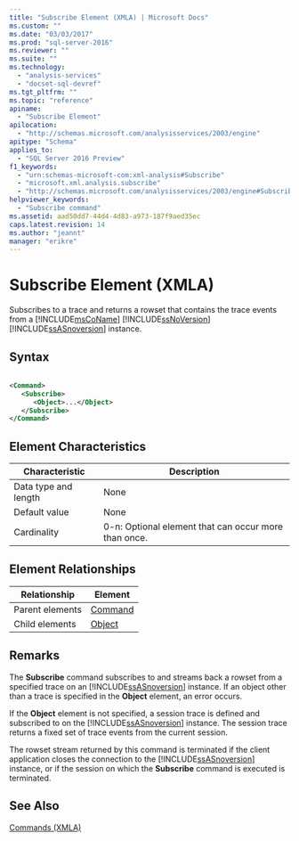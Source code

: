 ```yaml
---
title: "Subscribe Element (XMLA) | Microsoft Docs"
ms.custom: ""
ms.date: "03/03/2017"
ms.prod: "sql-server-2016"
ms.reviewer: ""
ms.suite: ""
ms.technology: 
  - "analysis-services"
  - "docset-sql-devref"
ms.tgt_pltfrm: ""
ms.topic: "reference"
apiname: 
  - "Subscribe Element"
apilocation: 
  - "http://schemas.microsoft.com/analysisservices/2003/engine"
apitype: "Schema"
applies_to: 
  - "SQL Server 2016 Preview"
f1_keywords: 
  - "urn:schemas-microsoft-com:xml-analysis#Subscribe"
  - "microsoft.xml.analysis.subscribe"
  - "http://schemas.microsoft.com/analysisservices/2003/engine#Subscribe"
helpviewer_keywords: 
  - "Subscribe command"
ms.assetid: aad50dd7-44d4-4d83-a973-187f9aed35ec
caps.latest.revision: 14
ms.author: "jeannt"
manager: "erikre"
---
```

# Subscribe Element (XMLA)
  Subscribes to a trace and returns a rowset that contains the trace events from a [!INCLUDE[msCoName](../../../advanced-analytics/r-services/tutorials/includes/msconame-md.md)] [!INCLUDE[ssNoVersion](../../../advanced-analytics/r-services/includes/ssnoversion-md.md)] [!INCLUDE[ssASnoversion](../../../analysis-services/includes/ssasnoversion-md.md)] instance.  
  
## Syntax  
  
```xml  
  
<Command>  
   <Subscribe>  
      <Object>...</Object>  
   </Subscribe>  
</Command>  
```  
  
## Element Characteristics  
  
|Characteristic|Description|  
|--------------------|-----------------|  
|Data type and length|None|  
|Default value|None|  
|Cardinality|0-n: Optional element that can occur more than once.|  
  
## Element Relationships  
  
|Relationship|Element|  
|------------------|-------------|  
|Parent elements|[Command](../../../analysis-services/xmla/xml-elements-properties/command-element-xmla.md)|  
|Child elements|[Object](../../../analysis-services/xmla/xml-elements-properties/object-element-xmla.md)|  
  
## Remarks  
 The **Subscribe** command subscribes to and streams back a rowset from a specified trace on an [!INCLUDE[ssASnoversion](../../../analysis-services/includes/ssasnoversion-md.md)] instance. If an object other than a trace is specified in the **Object** element, an error occurs.  
  
 If the **Object** element is not specified, a session trace is defined and subscribed to on the [!INCLUDE[ssASnoversion](../../../analysis-services/includes/ssasnoversion-md.md)] instance. The session trace returns a fixed set of trace events from the current session.  
  
 The rowset stream returned by this command is terminated if the client application closes the connection to the [!INCLUDE[ssASnoversion](../../../analysis-services/includes/ssasnoversion-md.md)] instance, or if the session on which the **Subscribe** command is executed is terminated.  
  
## See Also  
 [Commands &#40;XMLA&#41;](../Topic/Commands%20\(XMLA\).md)  
  
  